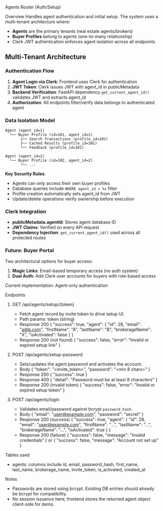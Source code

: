 Agents Router (Auth/Setup)

Overview
Handles agent authentication and initial setup. The system uses a multi-tenant architecture where:
- **Agents** are the primary tenants (real estate agents/brokers)
- **Buyer Profiles** belong to agents (one-to-many relationship)
- Clerk JWT authentication enforces agent isolation across all endpoints

## Multi-Tenant Architecture

### Authentication Flow
1. **Agent Login via Clerk**: Frontend uses Clerk for authentication
2. **JWT Token**: Clerk issues JWT with agent_id in publicMetadata
3. **Backend Verification**: FastAPI dependency `get_current_agent_id()` validates JWT and extracts agent_id
4. **Authorization**: All endpoints filter/verify data belongs to authenticated agent

### Data Isolation Model
```
Agent (agent_id=1)
  └── Buyer Profile (id=101, agent_id=1)
       ├── Search Transactions (profile_id=101)
       ├── Cached Results (profile_id=101)
       └── Feedback (profile_id=101)

Agent (agent_id=2)
  └── Buyer Profile (id=102, agent_id=2)
       └── ...
```

**Key Security Rules**:
- Agents can only access their own buyer profiles
- Database queries include `WHERE agent_id = %s` filter
- Profile creation automatically sets agent_id from JWT
- Update/delete operations verify ownership before execution

### Clerk Integration
- **publicMetadata.agentId**: Stores agent database ID
- **JWT Claims**: Verified on every API request
- **Dependency Injection**: `get_current_agent_id()` used across all protected routes

### Future: Buyer Portal
Two architectural options for buyer access:
1. **Magic Links**: Email-based temporary access (no auth system)
2. **Dual Auth**: Add Clerk user accounts for buyers with role-based access

Current implementation: Agent-only authentication

Endpoints
1) GET /api/agents/setup/{token}
   - Fetch agent record by invite token to drive setup UI.
   - Path params: token (string)
   - Response 200
     { "success": true, "agent": { "id": 28, "email": "a@b.com", "firstName": "A", "lastName": "B", "brokerageName": "X", "isActivated": false } }
   - Response 200 (not found)
     { "success": false, "error": "Invalid or expired setup link" }

2) POST /api/agents/setup-password
   - Sets/updates the agent password and activates the account.
   - Body
     { "token": "<invite_token>", "password": "<min 8 chars>" }
   - Response 200
     { "success": true }
   - Response 400
     { "detail": "Password must be at least 8 characters" }
   - Response 200 (invalid token)
     { "success": false, "error": "Invalid or expired setup token" }

3) POST /api/agents/login
   - Validates email/password against bcrypt `password_hash`.
   - Body
     { "email": "user@example.com", "password": "secret" }
   - Response 200 (success)
     { "success": true, "agent": { "id": 28, "email": "user@example.com", "firstName": "...", "lastName": "...", "brokerageName": "...", "isActivated": true } }
   - Response 200 (failure)
     { "success": false, "message": "Invalid credentials" }
     or { "success": false, "message": "Account not set up" }

Tables used
- agents: columns include id, email, password_hash, first_name, last_name, brokerage_name, invite_token, is_activated, created_at

Notes
- Passwords are stored using bcrypt. Existing DB entries should already be bcrypt for compatibility.
- No session issuance here; frontend stores the returned agent object client-side for demo.

